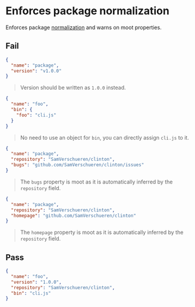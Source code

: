# Enforces package normalization

Enforces package [normalization](https://github.com/npm/normalize-package-data#what-normalization-currently-entails) and warns on moot properties.


## Fail

```json
{
  "name": "package",
  "version": "v1.0.0"
}
```

> Version should be written as `1.0.0` instead.


```json
{
  "name": "foo",
  "bin": {
    "foo": "cli.js"
  }
}
```

> No need to use an object for `bin`, you can directly assign `cli.js` to it.


```json
{
  "name": "package",
  "repository": "SamVerschueren/clinton",
  "bugs": "github.com/SamVerschueren/clinton/issues"
}
```

> The `bugs` property is moot as it is automatically inferred by the `repository` field.


```json
{
  "name": "package",
  "repository": "SamVerschueren/clinton",
  "homepage": "github.com/SamVerschueren/clinton"
}
```

> The `homepage` property is moot as it is automatically inferred by the `repository` field.


## Pass

```json
{
  "name": "foo",
  "version": "1.0.0",
  "repository": "SamVerschueren/clinton",
  "bin": "cli.js"
}
```
